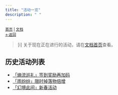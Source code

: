 ```yaml
---
title: "活动一览"
description: " "
---
```

<small id="old_menu"><a href="/Streack/">首页</a> | <a href="/Streack/doc/">文档</a></small><br><small><a href="/Streack/doc/">←返回</a></small><br>

> [i] 关于现在正在进行的活动，请在[文档首页](../)查看。

## 历史活动列表
* [「熵流巡礼」签到奖励再加码](./20250502)
* [「雨纷纷」限时掉落物倍增](./20250402)
* [「幻境此间」新春活动](./20250125)

<div id="mdRender_config" data-sideship-hide="4"></div>
<script src="https://rs.kdxiaoyi.top/res/scripts/js/sober@1.0.6.min.js"></script><script src="https://mc.kdxiaoyi.top/Streack/_page/js/pmd.js"></script><script src="https://rs.kdxiaoyi.top/res/scripts/js/pmd-reRender.min.js"></script>